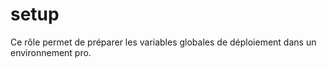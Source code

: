 # setup #

Ce rôle permet de préparer les variables globales de déploiement dans un environnement pro.